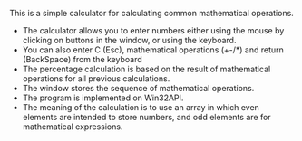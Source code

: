 This is a simple calculator for calculating common mathematical operations.
- The calculator allows you to enter numbers either using the mouse by clicking on buttons in the window, or using the keyboard.
- You can also enter C (Esc), mathematical operations (+-/*) and return (BackSpace) from the keyboard
- The percentage calculation is based on the result of mathematical operations for all previous calculations.
- The window stores the sequence of mathematical operations.
- The program is implemented on Win32API.
- The meaning of the calculation is to use an array in which even elements are intended to store numbers, and odd elements are for mathematical expressions.
